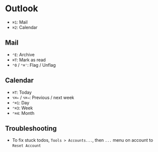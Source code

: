 # Outlook

- `⌘1`: Mail
- `⌘2`: Calendar

## Mail

- `⌃E`: Archive
- `⌘T`: Mark as read
- `⌃0` / `⌃⌘'`: Flag / Unflag

## Calendar

- `⌘T`: Today
- `⌥⌘←` / `⌥⌘→`: Previous / next week
- `⌃⌘1`: Day
- `⌃⌘3`: Week
- `⌃⌘4`: Month

## Troubleshooting

- To fix stuck todos, `Tools > Accounts...`, then `...` menu on account to `Reset Account`
